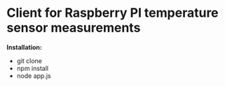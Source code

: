 # Client for Raspberry PI temperature sensor measurements
   
  **Installation:**
   * git clone
   * npm install
   * node app.js
